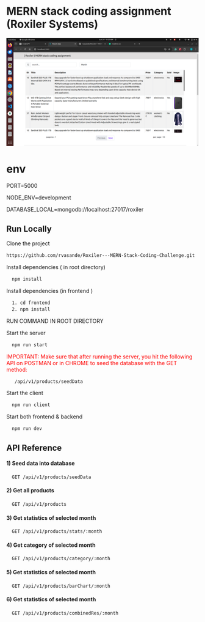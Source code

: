 
# MERN stack coding assignment (Roxiler Systems)

![Project Screenshot](./frontend/public/images/s1.png)

# env
PORT=5000

NODE_ENV=development

DATABASE_LOCAL=mongodb://localhost:27017/roxiler


## Run Locally

Clone the project

```bash
https://github.com/rvasande/Roxiler---MERN-Stack-Coding-Challenge.git
```


Install dependencies ( in root directory)

```bash
  npm install
```
Install dependencies (in frontend )

```bash
  1. cd frontend
  2. npm install
```
RUN COMMAND IN ROOT DIRECTORY 

Start the server

```bash
  npm run start
```
<span style="color: red;">IMPORTANT: Make sure that after running the server, you hit the following API on POSTMAN or in CHROME to seed the database with the GET method:</span>

```bash
   /api/v1/products/seedData

```

Start the client

```bash
  npm run client
```

Start both frontend & backend

```bash
  npm run dev
```


## API Reference

#### 1) Seed data into database
```http
  GET /api/v1/products/seedData
```

#### 2) Get all products
```http
  GET /api/v1/products
```

#### 3) Get statistics of selected month
```http
  GET /api/v1/products/stats/:month
```

#### 4) Get category of selected month
```http
  GET /api/v1/products/category/:month
```
#### 5) Get statistics of selected month
```http
  GET /api/v1/products/barChart/:month
```

#### 6) Get statistics of selected month
```http
  GET /api/v1/products/combinedRes/:month
```

